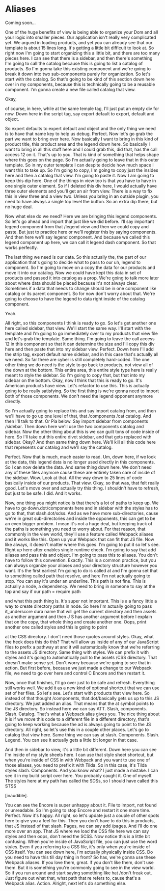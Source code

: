 # Aliases

Coming soon...

One of the huge benefits of view is being able to organize your Dom and all your
logic into smaller pieces. Our application isn't really very complicated yet. We
argued in loading products, and yet you can already see that our template is about 15
lines long. It's getting a little bit difficult to look at. So right now I'm going to
start organizing this a little bit, and there are too many pieces here. I can see
that there is a sidebar, and then there's something I'm going to call the catalog
because this is going to list a catalog of products. So I'm gonna take this existing
component and we're going to break it down into two sub-components purely for
organization. So let's start with the catalog. So that's going to be kind of this
section down here over in my components, because this is technically going to be a
reusable component. I'm gonna create a new file called catalog that view.

Okay,

of course, in here, while at the same temple tag, I'll just put an empty div for now.
Down here in the script tag, say export default to export, default and object.

So expert defaults to expert default and object and the only thing we need is to have
that name key to help us debug. Perfect. Now let's go grab the part we want to bring
over here. Now basically I want to bring in this kind of product title, this product
area and the legend down here. So basically I want to bring in all this stuff here
and I could grab this, did that, has the call access 12 on it. That's up to you. That
is kind of something that helps shape where this goes on the page. So I'm actually
going to leave that in this outer template. So in my outer template I can despite
decide how much space I want this to take up. So I'm going to copy, I'm going to copy
just the insides here and then a catalog that view. I'm going to paste it. Now I am
going to keep this dip here. One of the things in view too is that you have to have
in one single outer element. So if I deleted this div here, I would actually have
three outer elements and you'll get an air from view. There is a way to fix this in
view three and a view two. Unless you bring in an outside plugin, you need to have
always a single top level the button. So an extra dip there, but no huge deal.

Now what else do we need? Here we are bringing this legend components. So let's go
ahead and import that just like we did before. I'll say important legend component
from that /legend view and then we could copy and paste. But just to practice here or
we'll register this by saying components. And then here we'll say legend component.
And because we called this legend component up here, we can call it legend dash
component. So that works perfectly.

The last thing we need is our data. So this actually the, the part of our application
that's going to decide what to pass to our uh, legend to component. So I'm going to
move on a copy the data for our products and move it into our catalog. Now we could
have kept this data in set of products and passed it into catalog as a prop. We're
going to talk more later about where data should be placed because it's not always
clear. Sometimes if a data that needs to change should be in one component like
catalog or its parent component. So for now don't worry about that. We're going to
choose to have the legend to data right inside of the catalog component.

Yeah.

All right, so this components I think is ready to go. So let's get another one here
called sidebar, that view. We'll start the same way. I'll start with the template and
I'm going to go immediately over to my products that view file and let's grab the
template. Same thing. I'm going to leave the call access 12 in this component so that
it can determine the size and I'll copy this div here and then paste that into my
sidebar view. Perfect. Down here I'll add the strip tag, export default name sidebar,
and in this case that's actually all we need. So far there are cyber is still
completely hard-coded. The one other thing we do need is the style to go back to
products, not view all of the down at the bottom. This entire area, this entire style
type here is really meant to style the sidebar. So I'm going to copy that, but that
into my sidebar on the bottom. Okay, now I think that this is ready to go. It's
American products have view. Let's refactor to use this. This is actually going to be
really satisfying. So the first thing is we're gonna need to import both of those
components. We don't need the legend opponent anymore directly.

So I'm actually going to replace this and say import catalog from, and then we'll
have to go up one level of that, that /components /cat catalog. And then I'll talk to
that. Or Pia below. Say import sidebar from components /sidebar. Then down here we'll
use the two components catalog and sidebar. Now the other thing about this is we can
guilt tons of code inside of here. So I'll take out this entire divot sidebar, and
that gets replaced with sidebar. Okay? And then same thing down here. We'll kill all
this code here that represents our catalog and we'll say the catalog.

Perfect. Now that is much, much easier to read. Um, down here, if we look at the
data, this legend data is no longer used directly in this components. So I can now
delete the data. And same thing down here. We don't need any of these files anymore
cause these are entirely taken care of inside of the sidebar. Wow. Look at that. All
the way down to 25 lines of code basically inside of our products. That view. Okay,
so that was, that felt really good. Let's move over and actually try this thing. I
shouldn't have to refresh, but just to be safe. I did. And it works.

Now, one thing you might notice is that there's a lot of paths to keep up. We have to
go down.dot/components here and in sidebar with the styles has to go to that, that
slash.dot/sdss. And as we have more sub-directories, cause we're in great
sub-directories and inside the opponents, this can get to be an even bigger problem.
I mean it's not a huge deal, but keeping track of the paths is something you need to
worry about. For that reason, that commonly in the view world, they'll use a feature
called Webpack aliases and it works like this. Open up your Webpack that can fit that
JS file. Now like always, it doesn't matter where this goes. I'm going to put it so
let's see. Right up here after enables single runtime check. I'm going to say that
add aliases and pass this and object. I'm going to pass this to aliases. You don't
have to follow this convention. Exactly. This is a common practice, but you can
always organize your aliases and your directory structure however you want. It's the
first earliest I'm going to do is called at and I'm gonna set that to something
called path that resolve, and here I'm not actually going to stop. You can say it's
under an underline. This path is not fine. This is actually a node, a dependency. We
need to bring in someone to say at the top and say if our path = require path

and what this path thing is. It's super not important. This is a a fancy little a way
to create directory paths in node. So here I'm actually going to pass it_underscore
dura name that will get the current directory and then assets as another argument and
then J S has another argument before I explain that on the copy, that whole thing and
create another one. Oops, print another one called styles and this is going to point

at the CSS directory. I don't need those quotes around styles. Okay, what the heck
does this do this? That will allow us inside of any of our JavaScript files to prefix
a pathway at and it will automatically know that we're referring to the assets JS
directory. Same thing with styles. We can prefix it with styles and it's going to
automatically pull to the assets /CSS directory. That doesn't make sense yet. Don't
worry because we're going to see that in action. But first before, because we just
made a change to our Webpack file, we need to go over here and control C Encore and
then restart it.

Now, once that finishes, I'll go over just to be safe and refresh. Everything still
works well. We add it as a new kind of optional shortcut that we can use set of her
files. So let's see. Let's start with products that view here. So instead of that
thought /components, that.dot/basically gets us up to this JS directory. We just
added an alias. That means that the at symbol points to the JS directory. So instead
here we can say ATT. Slash, components. Slash. Catalog. That's what a Webpack alias
gives you. The nice thing about it is if we move this code to a different file in a
different directory, that's going to keep working because the ad is always going to
point to the JS directory. All right, so let's use this in a couple other places.
Let's go to catalog that view here. Same thing we can say at slash. Components.
Slash. Legend. You can see it actually gets a little bit longer in that case.

And then in sidebar to view, it's a little bit different. Down here you can see I'm
inside of my style sheets here. I can use that style sheet shortcut, but when you're
inside of CSS in with Webpack and you want to use one of those aliases, you need to
prefix it with Tilda. So in this case, it's Tilda styles slash. Components. And you
know what? I just made a mistake. I can see it in my build script over here. You
probably caught it. One of myself. The styles here at my path has called the SDSs, so
I should have called this STSS

[inaudible].

You can see the Encore is super unhappy about it. File to import, not found or
unreadable. So I'm going to stop Encore and restart it one more time. Perfect. Now
it's happy. All right, so let's update just a couple of other spots here to give you
a feel for this. Then you don't have to do this in products, that JS instead of that
slash. Pages, we can say add /pages. And I'll do one more over an app. That JS where
we load the CSS file here we can say styles and then oops, don't need the SCSS. Now
notice this is a little bit confusing. When you're inside of JavaScript file, you can
just use the word styles. Even if you referring to a CSS file, it's only when you're
inside of CSS itself. You can see down here, I'm actually physically inside CSS. Do
you need to have this till day thing in front? So has, we're gonna use these Webpack
aliases. If you love them, great. If you don't like them, don't use them. But it is
something you're commonly going to see in the view world. So if you run around and
start saying something like hat /don't freak out. Just figure out what that, what
path that re refers to, cause that's a Webpack alias. Action. Alright, next let's do
something else.

